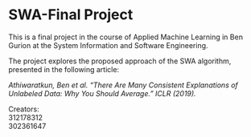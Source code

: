 # SWA-Final Project

This is a final project in the course of Applied Machine Learning in Ben Gurion at the System Information and Software Engineering.

The project explores the proposed approach of the SWA algorithm, presented in the following article:

<i>Athiwaratkun, Ben et al. “There Are Many Consistent Explanations of Unlabeled Data: Why You Should Average.” ICLR (2019).</i>

Creators: <br/>
312178312 <br/>
302361647

